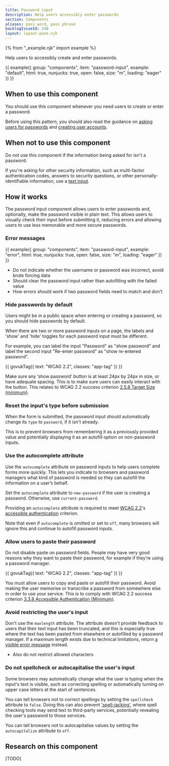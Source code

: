 ```yaml
---
title: Password input
description: Help users accessibly enter passwords
section: Components
aliases: pass word, pass phrase
backlogIssueId: 240
layout: layout-pane.njk
---
```


{% from "_example.njk" import example %}

Help users to accessibly create and enter passwords.

{{ example({ group: "components", item: "password-input", example: "default", html: true, nunjucks: true, open: false, size: "m", loading: "eager" }) }}

## When to use this component

You should use this component whenever you need users to create or enter a password.

Before using this pattern, you should also read the guidance on [asking users for passwords](/patterns/passwords/) and [creating user accounts](/patterns/create-accounts/).

## When not to use this component

Do not use this component if the information being asked for isn't a password.

If you're asking for other security information, such as multi-factor authentication codes, answers to security questions, or other personally-identifiable information, use a [text input](/components/text-input/).

## How it works

The password input component allows users to enter passwords and, optionally, make the password visible in plain text. This allows users to visually check their input before submitting it, reducing errors and allowing users to use less memorable and more secure passwords.

### Error messages

{{ example({ group: "components", item: "password-input", example: "error", html: true, nunjucks: true, open: false, size: "m", loading: "eager" }) }}

- Do not indicate whether the username or password was incorrect, avoid brute forcing data
- Should clear the password input rather than autofilling with the failed value
- How errors should work if two password fields need to match and don't

### Hide passwords by default

Users might be in a public space when entering or creating a password, so you should hide passwords by default.

When there are two or more password inputs on a page, the labels and 'show' and 'hide' toggles for each password input must be different.

For example, you can label the input "Password" as "show password" and label the second input "Re-enter password" as "show re-entered password".

<div class="app-wcag-22" id="wcag-interact-show-password" role="note">
  {{ govukTag({
    text: "WCAG 2.2",
    classes: "app-tag"
  }) }}
  <p>Make sure any ‘show password’ button is at least 24px by 24px in size, or have adequate spacing. This is to make sure users can easily interact with the button. This relates to WCAG 2.2 success criterion <a href="https://www.w3.org/WAI/WCAG22/Understanding/target-size-minimum.html">2.5.8 Target Size (minimum)</a>.</p>
</div>

### Reset the input's type before submission

When the form is submitted, the password input should automatically change its `type` to `password`, if it isn't already.

This is to prevent browsers from remembering it as a previously provided value and potentially displaying it as an autofill option on non-password inputs.

### Use the autocomplete attribute

Use the `autocomplete` attribute on password inputs to help users complete forms more quickly. This lets you indicate to browsers and password managers what kind of password is needed so they can autofill the information on a user’s behalf.

Set the `autocomplete` attribute to `new-password` if the user is creating a password. Otherwise, use `current-password`.

Providing an `autocomplete` attribute is required to meet [WCAG 2.2](https://www.w3.org/TR/WCAG22/)'s [accessible authentication](https://www.w3.org/TR/WCAG22/#accessible-authentication-minimum) criterion.

Note that even if `autocomplete` is omitted or set to `off`, many browsers will ignore this and continue to autofill password inputs.

### Allow users to paste their password

Do not disable paste on password fields. People may have very good reasons why they want to paste their password, for example if they’re using a password manager.

<div class="app-wcag-22" id="wcag-copy-paste-password" role="note">
  {{ govukTag({
    text: "WCAG 2.2",
    classes: "app-tag"
  }) }}
  <p>You must allow users to copy and paste or autofill their password. Avoid making the user memorise or transcribe a password from somewhere else in order to use your service. This is to comply with WCAG 2.2 success criterion <a href="https://www.w3.org/WAI/WCAG22/Understanding/accessible-authentication-minimum">3.3.8 Accessible Authentication (Minimum)</a>.</p>
</div>

### Avoid restricting the user's input

Don't use the `maxlength` attribute. The attribute doesn't provide feedback to users that their text input has been truncated, and this is especially true where the text has been pasted from elsewhere or autofilled by a password manager. If a maximum length exists due to technical limitations, return [a visible error message](/patterns/validation/) instead.

- Also do not restrict allowed characters

### Do not spellcheck or autocapitalise the user's input

Some browsers may automatically change what the user is typing when the input's text is visible, such as correcting spelling or automatically turning on upper case letters at the start of sentences.

You can tell browsers not to correct spellings by setting the `spellcheck` attribute to `false`. Doing this can also prevent ['spell-jacking'](https://www.otto-js.com/news/article/chrome-and-edge-enhanced-spellcheck-features-expose-pii-even-your-passwords), where spell checking tools may send text to third-party services, potentially revealing the user's password to those services.

You can tell browsers not to autocapitalise values by setting the `autocapitalize` attribute to `off`.

## Research on this component

[TODO]
